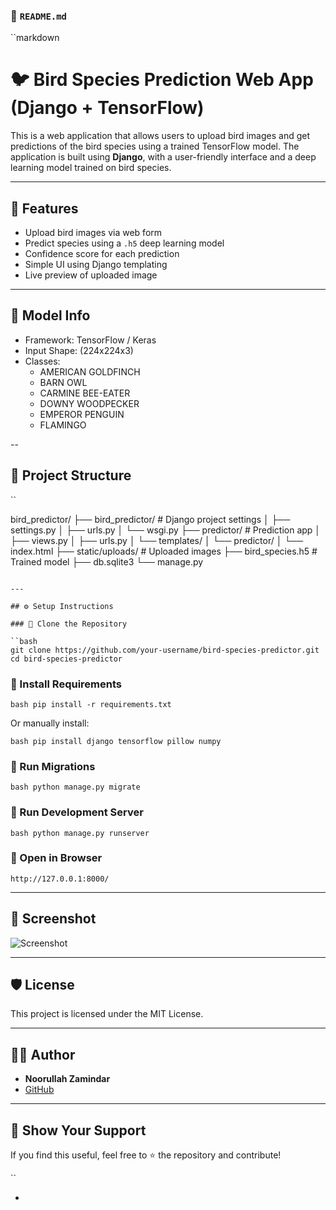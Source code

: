 ### 📄 `README.md`

``markdown
# 🐦 Bird Species Prediction Web App (Django + TensorFlow)

This is a web application that allows users to upload bird images and get predictions of the bird species using a trained TensorFlow model. The application is built using **Django**, with a user-friendly interface and a deep learning model trained on bird species.
                                     
---                                    

## 📌 Features                                                    
                                       
- Upload bird images via web form                                                                
- Predict species using a `.h5` deep learning model                                                            
- Confidence score for each prediction                                                                                                                                                                     
- Simple UI using Django templating                                                                    
- Live preview of uploaded image                                                                               
                                                                                                   
---                                    
                                                                            
## 🧠 Model Info                                                                                   
                   
- Framework: TensorFlow / Keras                                                       
- Input Shape: (224x224x3)
- Classes:
  - AMERICAN GOLDFINCH
  - BARN OWL
  - CARMINE BEE-EATER
  - DOWNY WOODPECKER
  - EMPEROR PENGUIN
  - FLAMINGO

--

## 📂 Project Structure
``

bird\_predictor/
├── bird\_predictor/             # Django project settings
│   ├── settings.py
│   ├── urls.py
│   └── wsgi.py
├── predictor/                  # Prediction app
│   ├── views.py
│   ├── urls.py
│   └── templates/
│       └── predictor/
│           └── index.html
├── static/uploads/            # Uploaded images
├── bird\_species.h5            # Trained model
├── db.sqlite3
└── manage.py

```

---

## ⚙️ Setup Instructions

### 🔹 Clone the Repository

``bash
git clone https://github.com/your-username/bird-species-predictor.git
cd bird-species-predictor
```

### 🔹 Install Requirements

``bash
pip install -r requirements.txt
``

Or manually install:

``bash
pip install django tensorflow pillow numpy
``

### 🔹 Run Migrations

``bash
python manage.py migrate
``

### 🔹 Run Development Server

``bash
python manage.py runserver
``

### 🔹 Open in Browser

``
http://127.0.0.1:8000/
``

---

## 📸 Screenshot

![Screenshot](https://your-screenshot-link.png)

---

## 🛡️ License

This project is licensed under the MIT License.

---

## 🙋‍♂️ Author

* **Noorullah Zamindar**
* [GitHub](https://github.com/your-username)

---

## 🌟 Show Your Support

If you find this useful, feel free to ⭐️ the repository and contribute!

``

-


